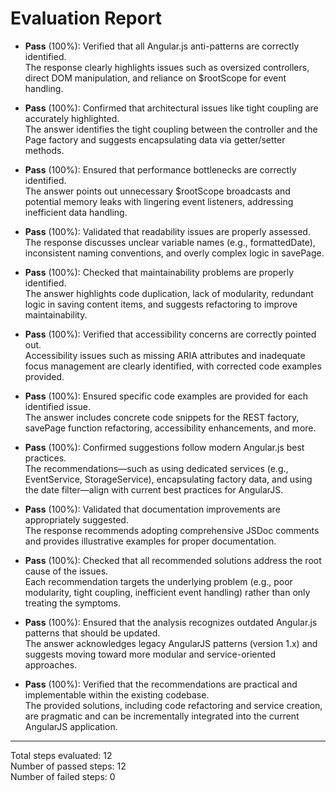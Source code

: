 # Evaluation Report

- **Pass** (100%): Verified that all Angular.js anti-patterns are correctly identified.  
  The response clearly highlights issues such as oversized controllers, direct DOM manipulation, and reliance on $rootScope for event handling.

- **Pass** (100%): Confirmed that architectural issues like tight coupling are accurately highlighted.  
  The answer identifies the tight coupling between the controller and the Page factory and suggests encapsulating data via getter/setter methods.

- **Pass** (100%): Ensured that performance bottlenecks are correctly identified.  
  The answer points out unnecessary $rootScope broadcasts and potential memory leaks with lingering event listeners, addressing inefficient data handling.

- **Pass** (100%): Validated that readability issues are properly assessed.  
  The response discusses unclear variable names (e.g., formattedDate), inconsistent naming conventions, and overly complex logic in savePage.

- **Pass** (100%): Checked that maintainability problems are properly identified.  
  The answer highlights code duplication, lack of modularity, redundant logic in saving content items, and suggests refactoring to improve maintainability.

- **Pass** (100%): Verified that accessibility concerns are correctly pointed out.  
  Accessibility issues such as missing ARIA attributes and inadequate focus management are clearly identified, with corrected code examples provided.

- **Pass** (100%): Ensured specific code examples are provided for each identified issue.  
  The answer includes concrete code snippets for the REST factory, savePage function refactoring, accessibility enhancements, and more.

- **Pass** (100%): Confirmed suggestions follow modern Angular.js best practices.  
  The recommendations—such as using dedicated services (e.g., EventService, StorageService), encapsulating factory data, and using the date filter—align with current best practices for AngularJS.

- **Pass** (100%): Validated that documentation improvements are appropriately suggested.  
  The response recommends adopting comprehensive JSDoc comments and provides illustrative examples for proper documentation.

- **Pass** (100%): Checked that all recommended solutions address the root cause of the issues.  
  Each recommendation targets the underlying problem (e.g., poor modularity, tight coupling, inefficient event handling) rather than only treating the symptoms.

- **Pass** (100%): Ensured that the analysis recognizes outdated Angular.js patterns that should be updated.  
  The answer acknowledges legacy AngularJS patterns (version 1.x) and suggests moving toward more modular and service-oriented approaches.

- **Pass** (100%): Verified that the recommendations are practical and implementable within the existing codebase.  
  The provided solutions, including code refactoring and service creation, are pragmatic and can be incrementally integrated into the current AngularJS application.

---

Total steps evaluated: 12  
Number of passed steps: 12  
Number of failed steps: 0